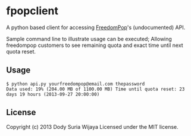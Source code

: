 fpopclient
==========

A python based client for accessing [FreedomPop](http://www.freedompop.com/about.htm)'s (undocumented) API. 

Sample command line to illustrate usage can be executed; Allowing freedompop customers to see remaining quota and exact time until next quota reset.

## Usage
```
$ python api.py yourfreedompop@email.com thepassword
Data used: 19% (204.00 MB of 1100.00 MB) Time until quota reset: 23 days 19 hours (2013-09-27 20:00:00)
```

## License
Copyright (c) 2013 Dody Suria Wijaya
Licensed under the MIT license.
